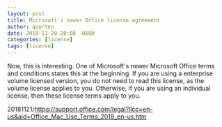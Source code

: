 ```yaml
---
layout: post
title: Microsoft's newer Office license agreement
author: quorten
date: 2018-11-20 20:00 -0600
categories: [license]
tags: [license]
---
```


Now, this is interesting.  One of Microsoft's newer Microsoft Office
terms and conditions states this at the beginning.  If you are using a
enterprise volume licensed version, you do not need to read this
license, as the volume license applies to you.  Otherwise, if you are
using an individual license, then these license terms apply to you.

20181121/https://support.office.com/legal?llcc=en-us&aid=Office_Mac_Use_Terms_2018_en-us.htm
